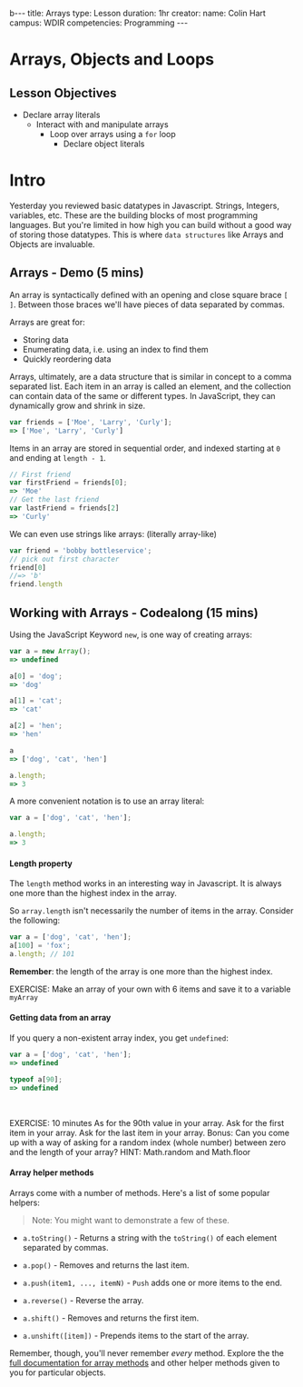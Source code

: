 b---
title: Arrays
type: Lesson
duration: 1hr
creator:
  name: Colin Hart
    campus: WDIR
    competencies: Programming
    ---

# Arrays, Objects and Loops

## Lesson Objectives

  - Declare array literals
    - Interact with and manipulate arrays
      - Loop over arrays using a `for` loop
        - Declare object literals

# Intro

Yesterday you reviewed basic datatypes in Javascript. Strings, Integers, variables, etc. These are the building blocks of most programming languages. But you're limited in how high you can build without a good way of storing those datatypes. This is where `data structures` like Arrays and Objects are invaluable.

## Arrays - Demo (5 mins)

An array is syntactically defined with an opening and close square brace `[ ]`. Between those braces we'll have pieces of data separated by commas.

Arrays are great for:

* Storing data
* Enumerating data, i.e. using an index to find them
* Quickly reordering data

Arrays, ultimately, are a data structure that is similar in concept to a comma separated list. Each item in an array is called an element, and the collection can contain data of the same or different types. In JavaScript, they can dynamically grow and shrink in size.

```javascript
var friends = ['Moe', 'Larry', 'Curly'];
=> ['Moe', 'Larry', 'Curly']
```

Items in an array are stored in sequential order, and indexed starting at `0` and ending at `length - 1`.

```javascript
// First friend
var firstFriend = friends[0];
=> 'Moe'
// Get the last friend
var lastFriend = friends[2]
=> 'Curly'
```

We can even use strings like arrays: (literally array-like)

```javascript
var friend = 'bobby bottleservice';
// pick out first character
friend[0]
//=> 'b'
friend.length
```

## Working with Arrays - Codealong (15 mins)

Using the JavaScript Keyword `new`, is one way of creating arrays:

```javascript
var a = new Array();
=> undefined

a[0] = 'dog';
=> 'dog'

a[1] = 'cat';
=> 'cat'

a[2] = 'hen';
=> 'hen'

a
=> ['dog', 'cat', 'hen']

a.length;
=> 3
```

A more convenient notation is to use an array literal:

```javascript
var a = ['dog', 'cat', 'hen'];

a.length;
=> 3
```

#### Length property

The `length` method works in an interesting way in Javascript. It is always one more than the highest index in the array.

So `array.length` isn't necessarily the number of items in the array. Consider the following:

```javascript
var a = ['dog', 'cat', 'hen'];
a[100] = 'fox';
a.length; // 101
```
**Remember**: the length of the array is one more than the highest index.


EXERCISE: Make an array of your own with 6 items and save it to a variable `myArray`


#### Getting data from an array

If you query a non-existent array index, you get `undefined`:

```javascript
var a = ['dog', 'cat', 'hen'];
=> undefined

typeof a[90];
=> undefined
```

<br>

EXERCISE: 10 minutes As for the 90th value in your array. Ask for the first item in your array. Ask for the last item in your array. Bonus: Can you come up with a way of asking for a random index (whole number) between zero and the length of your array? HINT: Math.random and Math.floor


#### Array helper methods

Arrays come with a number of methods. Here's a list of some popular helpers:

> Note: You might want to demonstrate a few of these.

- `a.toString()` - Returns a string with the `toString()` of each element separated by commas.

- `a.pop()` - Removes and returns the last item.

- `a.push(item1, ..., itemN)` - `Push` adds one or more items to the end.

- `a.reverse()` - Reverse the array.

- `a.shift()` - Removes and returns the first item.

- `a.unshift([item])` - Prepends items to the start of the array.

Remember, though, you'll never remember _every_ method.  Explore the the [full documentation for array methods](https://developer.mozilla.org/en-US/docs/Web/JavaScript/Reference/Global_Objects/Array) and other helper methods given to you for particular objects.

